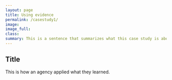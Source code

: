 ```yaml
---
layout: page
title: Using evidence
permalink: /casestudy1/
image:
image_full: 
class:
summary: This is a sentence that summarizes what this case study is about
---
```

## Title 
This is how an agency applied what they learned.
